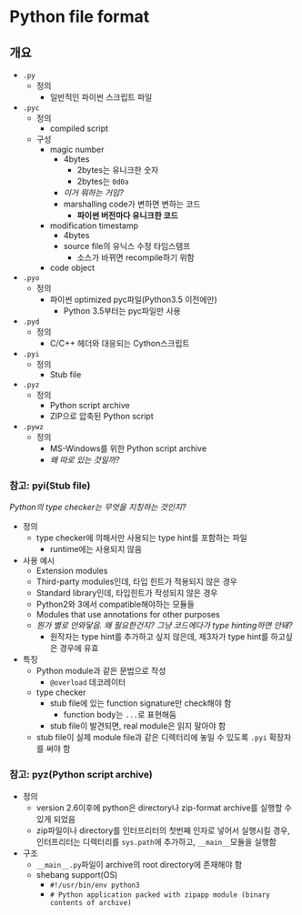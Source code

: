 # Python file format

## 개요

- `.py`
  - 정의
    - 일반적인 파이썬 스크립트 파일
- `.pyc`
  - 정의
    - compiled script
  - 구성
    - magic number
      - 4bytes
        - 2bytes는 유니크한 숫자
        - 2bytes는 `0d0a`
      - *이거 뭐하는 거임?*
      - marshalling code가 변하면 변하는 코드
        - **파이썬 버전마다 유니크한 코드**
    - modification timestamp
      - 4bytes
      - source file의 유닉스 수정 타임스탬프
        - 소스가 바뀌면 recompile하기 위함
    - code object
- `.pyo`
  - 정의
    - 파이썬 optimized pyc파일(Python3.5 이전에만)
      - Python 3.5부터는 pyc파일만 사용
- `.pyd`
  - 정의
    - C/C++ 헤더와 대응되는 Cython스크립트
- `.pyi`
  - 정의
    - Stub file
- `.pyz`
  - 정의
    - Python script archive
    - ZIP으로 압축된 Python script
- `.pywz`
  - 정의
    - MS-Windows를 위한 Python script archive
    - *왜 따로 있는 것일까?*

### 참고: pyi(Stub file)

*Python의 type checker는 무엇을 지칭하는 것인지?*

- 정의
  - type checker에 의해서만 사용되는 type hint를 포함하는 파일
    - runtime에는 사용되지 않음
- 사용 예시
  - Extension modules
  - Third-party modules인데, 타입 힌트가 적용되지 않은 경우
  - Standard library인데, 타입힌트가 작성되지 않은 경우
  - Python2와 3에서 compatible해야하는 모듈들
  - Modules that use annotations for other purposes
  - *뭔가 별로 안와닿음. 왜 필요한건지? 그냥 코드에다가 type hinting하면 안돼?*
    - 원작자는 type hint를 추가하고 싶지 않은데, 제3자가 type hint를 하고싶은 경우에 유효
- 특징
  - Python module과 같은 문법으로 작성
    - `@overload` 데코레이터
  - type checker
    - stub file에 있는 function signature만 check해야 함
      - function body는 `...`로 표현해둠
    - stub file이 발견되면, real module은 읽지 말아야 함
  - stub file이 실제 module file과 같은 디렉터리에 놓일 수 있도록 `.pyi` 확장자를 써야 함

### 참고: pyz(Python script archive)

- 정의
  - version 2.6이후에 python은 directory나 zip-format archive를 실행할 수 있게 되었음
  - zip파일이나 directory를 인터프리터의 첫번째 인자로 넣어서 실행시킬 경우, 인터프리터는 디렉터리를 `sys.path`에 추가하고, `__main__`모듈을 실행함
- 구조
  - `__main__.py`파일이 archive의 root directory에 존재해야 함
  - shebang support(OS)
    - `#!/usr/bin/env python3`
    - `# Python application packed with zipapp module (binary contents of archive)`
